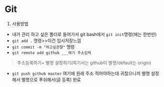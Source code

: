 #  Git

1. 사용방법

- 내가 관리 하고 싶은 폴더로 들어가서 git bash에서 `git init`명령(애는 한번만)
- `git add .` 명령>>이건 임시저장느낌
- `git commit -m "하고싶은말"` 명령
- `git remote add github ___여기 주소입력`

> 주소등록하기+ 별명 설정하기(여기서는  github이 별명/default는 origin)

- `git push github master` 여기에 원래 주소 적어야하는데 귀찮으니까 별명 설정해서 별명으로 푸쉬해서(글 등록) 완료

